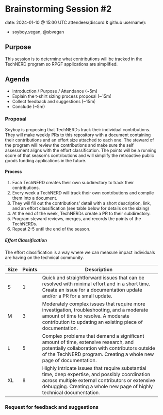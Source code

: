 # Brainstorming Session #2

date: 2024-01-10 @ 15:00 UTC
attendees(discord & github username):
- soyboy_vegan, @sbvegan

## Purpose

This session is to determine what contributions will be tracked in the TechNERD program so RPGF applications are simplified.

## Agenda

- Introduction / Purpose / Attendance (~5m)
- Explain the t-shirt sizing process proposal (~15m)
- Collect feedback and suggestions (~15m)
- Conclude (~5m)

### Proposal

Soyboy is proposing that TechNERDs track their individual contributions. They will make weekly PRs to this repository with a document containing their contributions and an effort size attached to each one. The steward of the program will review the contributions and make sure the self assessment aligns with the effort classification. The points will be a running score of that season's contributions and will simplify the retroactive public goods funding applications in the future. 

#### Process

1. Each TechNERD creates their own subdirectory to track their contributions.
2. Every week a TechNERD will track their own contributions and compile them into a document.
3. They will fill out the contributions' detail with a short description, link, and an effort classification (see table below for details on the sizing)
4. At the end of the week, TechNERDs create a PR to their subdirectory.
5. Program steward reviews, merges, and records the points of the TechNERDs.
6. Repeat 2-5 until the end of the season.

##### Effort Classification

The effort classification is a way where we can measure impact individuals are having on the technical community.

|    Size      | Points | Description                                                                                                                                                                                                                 |
|--------------|--------|-----------------------------------------------------------------------------------------------------------------------------------------------------------------------------------------------------------------------------|
| S            | 1      | Quick and straightforward issues that can be resolved with minimal effort and in a short time. Create an issue for a documentation update and/or a PR for a small update.                                                   |
| M            | 3      | Moderately complex issues that require more investigation, troubleshooting, and a moderate amount of time to resolve. A moderate contribution to updating an existing piece of documentation.                               |
| L            | 5      | Complex problems that demand a significant amount of time, extensive research, and potentially collaboration with contributors outside of the TechNERD program. Creating a whole new page of documentation.                 |
| XL           | 8      | Highly intricate issues that require substantial time, deep expertise, and possibly coordination across multiple external contributors or extensive debugging. Creating a whole new page of highly technical documentation. |

### Request for feedback and suggestions
